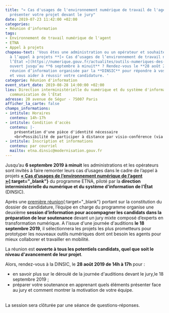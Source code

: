 ```yaml
---
title: "« Cas d'usages de l'environnement numérique de travail de l'agent » : comment
  présenter votre projet devant le jury"
date: 2019-07-23 11:42:00 +02:00
categories:
- Réunion d'information
tags:
- Environnement de travail numérique de l'agent
- ETNA
- Appel à projets
chapeau-text: 'Vous êtes une administration ou un opérateur et souhaitez participer
  à l’appel à projets **[« Cas d’usages de l’environnement de travail numérique de
  l’État »](https://numerique.gouv.fr/actualites/outils-numeriques-des-agents-la-2e-edition-de-lappel-a-projet-cas-dusage-de-lenvironnement-numerique-de-lagent-est-lancee/){:target="_blank"}**
  ouvert jusqu’au **6 septembre à minuit** ? Rendez-vous le **28 août 2019** à la
  réunion d’information organisée par la **DINSIC** pour répondre à vos questions
  et vous aider à réussir votre candidature. '
categorie: Réunion d'information
event_start_date: 2019-08-28 14:00:00 +02:00
lieu: Direction interministérielle du numérique et du système d'information et de
  communication de l'État
adresse: 20 avenue de Ségur - 75007 Paris
afficher_la_carte: false
champs_informations:
- intitule: Horaires
  contenu: 14h-17h
- intitule: Condition d'accès
  contenu: |-
    présentation d'une pièce d'identité nécessaire
    <br>Possibilité de participer à distance par visio-conférence (via infrastructure IP ou RNIS)
- intitule: Inscription et informations
  contenu: par courriel
  mailto: etna.dinsic@modernisation.gouv.fr
---
```


Jusqu’au **6 septembre 2019 à minuit** les administrations et les opérateurs sont invités à faire remonter leurs cas d’usages dans le cadre de l’appel à projets **[« Cas d’usages de l’environnement numérique de l’agent »](https://numerique.gouv.fr/actualites/outils-numeriques-des-agents-la-2e-edition-de-lappel-a-projet-cas-dusage-de-lenvironnement-numerique-de-lagent-est-lancee/){:target="_blank"}** du programme ETNA, piloté par la **direction interministérielle du numérique et du système d'information de l'État** (DINSIC). 

Après une [première réunion](https://numerique.gouv.fr/agenda/appel-a-projets-cas-dusages-de-lenvironnement-de-travail-numerique-de-lagent-comment-constituer-votre-dossier-de-candidature-a-lappel-a-projets/){:target="_blank"} portant sur la constitution du dossier de candidature, l’équipe en charge du programme organise une deuxième **session d’information pour accompagner les candidats dans la préparation de leur soutenance** devant un jury mixte composé d’experts en transformation numérique. A l'issue d'une journée d'auditions **le 18 septembre 2019**, il sélectionnera les projets les plus prometteurs pour prototyper les nouveaux outils numériques dont ont besoin les agents pour mieux collaborer et travailler en mobilité. 

La réunion est **ouverte à tous les potentiels candidats, quel que soit le niveau d'avancement de leur projet**. <br>

Alors, rendez-vous à la DINSIC, le **28 août 2019 de 14h à 17h** pour : 
* en savoir plus sur le déroulé de la journée d'auditions devant le jury,le 18 septembre 2019 ;
* préparer votre soutenance en apprenant quels éléments présenter face au jury et comment montrer la motivation de votre équipe.

<br>
La session sera clôturée par une séance de questions-réponses. 